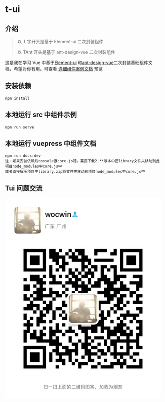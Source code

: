 # t-ui

## 介绍

> 以 T 字开头是基于 Element-ui 二次封装组件
>
> 以 TAnt 开头是基于 ant-design-vue 二次封装组件

这是我在学习 Vue 中基于[Element-ui](https://element.faas.ele.me/#/zh-CN) 和[ant-design-vue](https://www.antdv.com/docs/vue/introduce-cn/)二次封装基础组件文档，希望对你有用。可查看 [详细组件案例文档](https://wocwin.github.io/t-ui/) 预览

## 安装依赖

```shell
npm install
```

## 本地运行 src 中组件示例

```shell
npm run serve
```

## 本地运行 vuepress 中组件文档

```shell
npm run docs:dev
注：如果安装依赖后console报core.js错，需要下载2.**版本中把library文件夹移动到此项目node_modules中core.js中
或者直接解压项目中library.zip将文件夹移动到项目node_modules中core.js中
```
## Tui 问题交流

![img.png](README_IMG/wocwin.jpg)